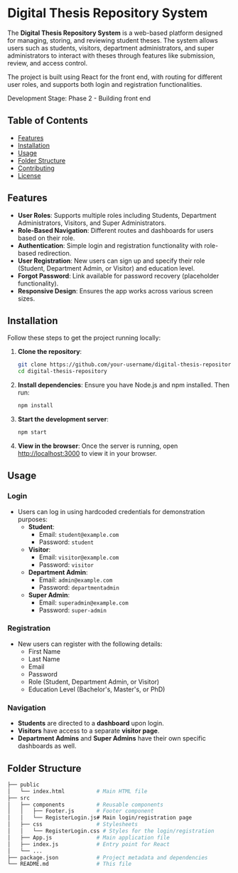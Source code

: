 # Digital Thesis Repository System

The **Digital Thesis Repository System** is a web-based platform designed for managing, storing, and reviewing student theses. The system allows users such as students, visitors, department administrators, and super administrators to interact with theses through features like submission, review, and access control. 

The project is built using React for the front end, with routing for different user roles, and supports both login and registration functionalities.

Development Stage: Phase 2 - Building front end

## Table of Contents

- [Features](#features)
- [Installation](#installation)
- [Usage](#usage)
- [Folder Structure](#folder-structure)
- [Contributing](#contributing)
- [License](#license)

## Features

- **User Roles**: Supports multiple roles including Students, Department Administrators, Visitors, and Super Administrators.
- **Role-Based Navigation**: Different routes and dashboards for users based on their role.
- **Authentication**: Simple login and registration functionality with role-based redirection.
- **User Registration**: New users can sign up and specify their role (Student, Department Admin, or Visitor) and education level.
- **Forgot Password**: Link available for password recovery (placeholder functionality).
- **Responsive Design**: Ensures the app works across various screen sizes.

## Installation

Follow these steps to get the project running locally:

1. **Clone the repository**:
    ```bash
    git clone https://github.com/your-username/digital-thesis-repository.git
    cd digital-thesis-repository
    ```

2. **Install dependencies**:
    Ensure you have Node.js and npm installed. Then run:
    ```bash
    npm install
    ```

3. **Start the development server**:
    ```bash
    npm start
    ```

4. **View in the browser**:
    Once the server is running, open [http://localhost:3000](http://localhost:3000) to view it in your browser.

## Usage

### Login

- Users can log in using hardcoded credentials for demonstration purposes:
  - **Student**: 
    - Email: `student@example.com`
    - Password: `student`
  - **Visitor**: 
    - Email: `visitor@example.com`
    - Password: `visitor`
  - **Department Admin**: 
    - Email: `admin@example.com`
    - Password: `departmentadmin`
  - **Super Admin**: 
    - Email: `superadmin@example.com`
    - Password: `super-admin`

### Registration

- New users can register with the following details:
  - First Name
  - Last Name
  - Email
  - Password
  - Role (Student, Department Admin, or Visitor)
  - Education Level (Bachelor's, Master's, or PhD)

### Navigation

- **Students** are directed to a **dashboard** upon login.
- **Visitors** have access to a separate **visitor page**.
- **Department Admins** and **Super Admins** have their own specific dashboards as well.

## Folder Structure

```bash
├── public
│   └── index.html          # Main HTML file
├── src
│   ├── components          # Reusable components
│   │   ├── Footer.js       # Footer component
│   │   └── RegisterLogin.js# Main login/registration page
│   ├── css                 # Stylesheets
│   │   └── RegisterLogin.css # Styles for the login/registration
│   ├── App.js              # Main application file
│   ├── index.js            # Entry point for React
│   └── ...
├── package.json            # Project metadata and dependencies
└── README.md               # This file
